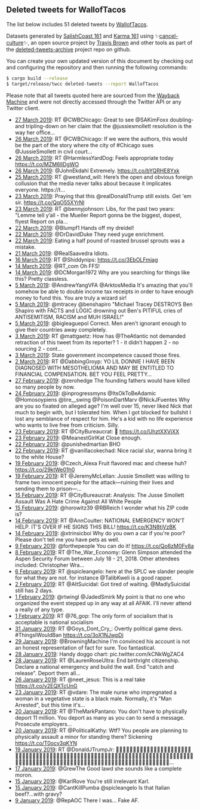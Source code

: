 ## Deleted tweets for WallofTacos

The list below includes 51 deleted tweets by
[WallofTacos](https://twitter.com/WallofTacos).



Datasets generated by [SalishCoast 161](https://twitter.com/SalishCoastA) and [Karma 161](https://twitter.com/KarmaOneSixOne)
using ✨[cancel-culture](https://github.com/travisbrown/cancel-culture)✨, an open source project by [Travis Brown](https://twitter.com/travisbrown) 
and other tools as part of the [deleted-tweets-archive](https://github.com/salcoast/deleted-tweets-archive/) project repo on github.

You can create your own updated version of this document by checking out and configuring the
repository and then running the following commands:

```bash
$ cargo build --release
$ target/release/twcc deleted-tweets --report WallofTacos
```

Please note that all tweets quoted here are sourced from the
[Wayback Machine](https://web.archive.org) and were not directly accessed through the Twitter API or
any Twitter client.

* [27 March 2019](https://web.archive.org/web/20190327233954/https://twitter.com/WallofTacos/status/1111050242005307397): RT @CWBChicago: Great to see @SAKimFoxx doubling- and tripling-down on her claim that the  @jussiesmollett resolution is the way her office…
* [26 March 2019](https://web.archive.org/web/20190326213033/https://twitter.com/WallofTacos/status/1110655302142185472): RT @CWBChicago: If we were the authors, this would be the part of the story where the city of #Chicago sues @JussieSmollett in civil court…
* [26 March 2019](https://web.archive.org/web/20190326192719/https://twitter.com/WallofTacos/status/1110624289450049538): RT @HarmlessYardDog: Feels appropriate today https://t.co/MZM6lIDgWO
* [26 March 2019](https://web.archive.org/web/20190326040017/https://twitter.com/WallofTacos/status/1110390993864613890): @JohnEkdahl Extremely. https://t.co/bYQRHE8Yxk
* [25 March 2019](https://web.archive.org/web/20190325220131/https://twitter.com/WallofTacos/status/1110300707264053248): RT @westland_will: Here’s the open and obvious foreign collusion that the media never talks about because it implicates everyone. https://t…
* [23 March 2019](https://web.archive.org/web/20190323231507/https://twitter.com/WallofTacos/status/1109594453575168000): Praying that this @realDonaldTrump still exists. Get 'em sir.  https://t.co/QqO55XYrNl
* [23 March 2019](https://web.archive.org/web/20190323021601/https://twitter.com/WallofTacos/status/1109277590697754624): RT @bennyjohnson: Libs, for the past two years:   “Lemme tell y’all - the Mueller Report gonna be the biggest, dopest, flyest Report on pla…
* [22 March 2019](https://web.archive.org/web/20190322061044/https://twitter.com/WallofTacos/status/1108974271232012288): @Blumpf1 Hands off my dreidel!
* [22 March 2019](https://web.archive.org/web/20190322050153/https://twitter.com/WallofTacos/status/1108956944570564609): @DrDavidDuke They need yuge enrichment.
* [22 March 2019](https://web.archive.org/web/20190322031905/https://twitter.com/WallofTacos/status/1108931074074136577): Eating a half pound of roasted brussel sprouts was a mistake.
* [21 March 2019](https://web.archive.org/web/20190321022540/https://twitter.com/WallofTacos/status/1108555243485306886): @RealSaavedra Idiots.
* [16 March 2019](https://web.archive.org/web/20190316031712/https://twitter.com/WallofTacos/status/1106756272949469185): RT @Shiddynips: https://t.co/3EbOLFmjag
* [14 March 2019](https://web.archive.org/web/20190314235504/https://twitter.com/WallofTacos/status/1106343016535650304): @RT_com Oh FFS!
* [14 March 2019](https://web.archive.org/web/20190314220100/https://twitter.com/WallofTacos/status/1106314310719029249): @DCMorgan1972 Why are you searching for things like this? Pretty classless.
* [ 5 March 2019](https://web.archive.org/web/20190305155501/https://twitter.com/WallofTacos/status/1102960717202898944): @AndrewYangVFA @ArktosMedia It's amazing that you'll somehow be able to double income tax receipts in order to have enough money to fund this. You are truly a wizard sir!
* [ 5 March 2019](https://web.archive.org/web/20190305135514/https://twitter.com/WallofTacos/status/1102930572777832449): @mtracey @benshapiro "Michael Tracey DESTROYS Ben Shapiro with FACTS and LOGIC drowning out Ben's PITIFUL cries of ANTISEMITISM, RACISM and MUH ISRAEL!"
* [ 5 March 2019](https://web.archive.org/web/20190305134648/https://twitter.com/WallofTacos/status/1102928450443272193): @bigleaguepol Correct. Men aren't ignorant enough to give their countries away completely.
* [ 3 March 2019](https://web.archive.org/web/20190303193905/https://twitter.com/WallofTacos/status/1102292329715634178): RT @mattgaetz: How has @TheAtlantic not demanded retraction of this tweet from its reporter? 1 - it didn’t happen  2 - no sourcing 2 - cont…
* [ 3 March 2019](https://web.archive.org/web/20190303064847/https://twitter.com/WallofTacos/status/1102098449573576704): State government incompetence caused those fires.
* [ 2 March 2019](https://web.archive.org/web/20190302044912/https://twitter.com/WallofTacos/status/1101705995363983366): RT @DabbingGroyp: YO LIL DONNIE I HAVE BEEN DIAGNOSED WITH MESOTHELIOMA AND MAY BE ENTITLED TO FINANCIAL COMPENSATION. BET YOU FEEL PRETTY…
* [27 February 2019](https://web.archive.org/web/20190227030201/https://twitter.com/WallofTacos/status/1100591858194018304): @zerohedge The founding fathers would have killed so many people by now.
* [24 February 2019](https://web.archive.org/web/20190224053109/https://twitter.com/WallofTacos/status/1099542225258799105): @inprogressmyns @ItsOkToBeAdamic @Homosoypiens @tire__swing @PoisonDartMarv @NickJFuentes Why are you so fixated on alleged age? I'm well over 15, never liked Nick that much to begin with, but I tolerated him. When I got blocked for bullshit I lost any semblance of respect for him. He's a kid with no life experience who wants to live free from criticism. Silly.
* [23 February 2019](https://web.archive.org/web/20190223155955/https://twitter.com/WallofTacos/status/1099338071705899008): RT @CityBureaucrat: 👀 https://t.co/UhztXXVjXX
* [23 February 2019](https://web.archive.org/web/20190223061807/https://twitter.com/WallofTacos/status/1099191656929259520): @MeanestGirlKat Close enough.
* [22 February 2019](https://web.archive.org/web/20190222054833/https://twitter.com/WallofTacos/status/1098821828368367616): @punishedmartian BHO
* [22 February 2019](https://web.archive.org/web/20190222043824/https://twitter.com/WallofTacos/status/1098804174530232320): RT @vanillacokechad: Nice racial slur, wanna bring it to the white House?
* [19 February 2019](https://web.archive.org/web/20190219151807/https://twitter.com/WallofTacos/status/1097878000912216064): @Czech_Alexa Fruit flavored mac and cheese huh? https://t.co/29ktWe01h0
* [19 February 2019](https://web.archive.org/web/20190219015236/https://twitter.com/WallofTacos/status/1097675286005481472): RT @JeremyMcLellan: Jussie Smollett was willing to frame two innocent people for the attack—ruining their lives and sending them to prison—…
* [15 February 2019](https://web.archive.org/web/20190215053808/https://twitter.com/WallofTacos/status/1096282491885899776): RT @CityBureaucrat: Analysis: The Jusse Smollett Assault Was A Hate Crime Against All White People
* [15 February 2019](https://web.archive.org/web/20190215020336/https://twitter.com/WallofTacos/status/1096228502779637762): @horowitz39 @RBReich I wonder what his ZIP code is?
* [14 February 2019](https://web.archive.org/web/20190214205521/https://twitter.com/WallofTacos/status/1096150929127231490): RT @AnnCoulter: NATIONAL EMERGENCY WON'T HELP.  IT'S OVER IF HE SIGNS THIS BILL! https://t.co/K3N8tjVzBK
* [14 February 2019](https://web.archive.org/web/20190214043503/https://twitter.com/WallofTacos/status/1095904228546134016): @xtrinsicboi Why do you own a car if you're poor? Please don't tell me you have pets as well.
* [ 9 February 2019](https://web.archive.org/web/20190209182919/https://twitter.com/WallofTacos/status/1094302239307501569): @forthepeople You can do it! https://t.co/Qo6zM0Fv8a
* [ 8 February 2019](https://web.archive.org/web/20190208052839/https://twitter.com/WallofTacos/status/1093743390246752256): RT @The_War_Economy: Glenn Simpson attended the Aspen Security Forum between July 18 - 21, 2018.  Other attendees included: Christopher Wra…
* [ 6 February 2019](https://web.archive.org/web/20190206000807/https://twitter.com/WallofTacos/status/1092937949677842433): RT @spicleangelo: here at the SPLC we slander people for what they are not.  for instance @TalibKweli is a good rapper.
* [ 2 February 2019](https://web.archive.org/web/20190202034330/https://twitter.com/WallofTacos/status/1091542601197596674): RT @AltSuicidal: Got tired of waiting. @MadlySuicidal still has 2 days.
* [ 1 February 2019](https://web.archive.org/web/20190201044538/https://twitter.com/WallofTacos/status/1091195849709895681): @rtwingl @JadedSmirk My point is that no one who organized the event stepped up in any way at all AFAIK. I'll never attend a really of any type.
* [ 1 February 2019](https://web.archive.org/web/20190201021930/https://twitter.com/WallofTacos/status/1091159074044108800): RT @76_gop: The only form of socialism that is acceptable is national socialism
* [31 January 2019](https://web.archive.org/web/20190131022855/https://twitter.com/WallofTacos/status/1090799055960195072): RT @Goys_Dont_Cry_: Overtly political game devs. #ThingsIWouldBan https://t.co/3oX1NJwpDj
* [29 January 2019](https://web.archive.org/web/20190129202615/https://twitter.com/WallofTacos/status/1090345400039559168): @BrowningMachine I'm convinced his account is not an honest representation of fact for sure. Too fantastical.
* [28 January 2019](https://web.archive.org/web/20190128145946/https://twitter.com/WallofTacos/status/1089891158434742272): Handy doggo chart: pic.twitter.com/kCNkWgZAC4
* [28 January 2019](https://web.archive.org/web/20190128011944/https://twitter.com/WallofTacos/status/1089694481811681280): RT @LaurenRoseUltra: End birthright citizenship. Declare a national emergency and build the wall. End "catch and release".  Deport them all…
* [26 January 2019](https://web.archive.org/web/20190126181502/https://twitter.com/WallofTacos/status/1089225214687350785): RT @neet_jesus: This is a real take https://t.co/v2EQXTcUnG
* [23 January 2019](https://web.archive.org/web/20190123193436/https://twitter.com/WallofTacos/status/1088158074702053377): RT @vdare: The male nurse who impregnated a woman in a vegetative state is a black male. Normally, it's "Man Arrested", but this time it's…
* [20 January 2019](https://web.archive.org/web/20190120142911/https://twitter.com/WallofTacos/status/1086994050459291648): RT @TheMarkPantano: You don't have to physically deport 11 million.  You deport as many as you can to send a message.  Prosecute employers…
* [20 January 2019](https://web.archive.org/web/20190120012759/https://twitter.com/WallofTacos/status/1086797455037997056): RT @PoliticalKathy: Wtf? You people are planning to physically assault a minor for standing there? Sickening https://t.co/T0ocv3qKYN
* [19 January 2019](https://web.archive.org/web/20190119005113/https://twitter.com/WallofTacos/status/1086425814546165760): RT @DonaldJTrumpJr: 🤣🤣🤣🤣🤣🤣🤣🤣🤣🤣🤣🤣🤣🤣🤣🤣🤣🤣🤣🤣🤣🤣🤣🤣🤣🤣🤣🤣🤣🤣🤣🤣🤣🤣🤣🤣🤣🤣🤣🤣🤣🤣🤣🤣🤣🤣🤣🤣🤣🤣🤣🤣🤣🤣🤣🤣🤣🤣🤣🤣🤣🤣🤣🤣🤣🤣🤣🤣🤣🤣🤣🤣🤣🤣🤣🤣🤣🤣🤣🤣🤣🤣🤣🤣🤣🤣🤣🤣🤣🤣🤣🤣🤣🤣🤣🤣🤣🤣🤣🤣🤣🤣🤣🤣🤣🤣🤣🤣🤣🤣🤣🤣🤣🤣🤣🤣🤣🤣🤣…
* [17 January 2019](https://web.archive.org/web/20190117194252/https://twitter.com/WallofTacos/status/1085985827870650368): @GrewThe Good lawd she sounds like a complete moron.
* [15 January 2019](https://web.archive.org/web/20190115055324/https://twitter.com/WallofTacos/status/1085052309997080578): @KarlRove You're still irrelevant Karl.
* [15 January 2019](https://web.archive.org/web/20190115050015/https://twitter.com/WallofTacos/status/1085038934365794304): @CantKillPumba @spicleangelo Is that Italian beef?...with gravy?
* [ 9 January 2019](https://web.archive.org/web/20190109003358/https://twitter.com/WallofTacos/status/1082797594781323265): @RepAOC There I was...  Fake AF.
